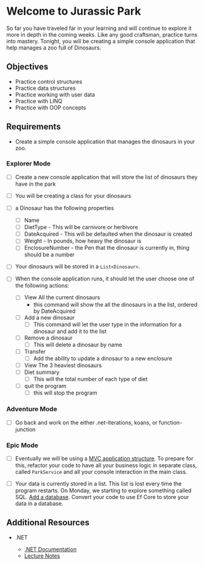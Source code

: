 # Welcome to Jurassic Park

So far you have traveled far in your learning and will continue to explore it more in depth in the coming weeks. Like any good craftsman, practice turns into mastery. Tonight, you will be creating a simple console application that help manages a zoo full of Dinosaurs.

## Objectives

- Practice control structures
- Practice data structures
- Practice working with user data
- Practice with LINQ
- Practice with OOP concepts

## Requirements

- Create a simple console application that manages the dinosaurs in your zoo.

### Explorer Mode

- [ ] Create a new console application that will store the list of dinosaurs they have in the park
- [ ] You will be creating a class for your dinosaurs
- [ ] a Dinosaur has the following properties

  - [ ] Name
  - [ ] DietType - This will be carnivore or herbivore
  - [ ] DateAcquired - This will be defaulted when the dinosaur is created
  - [ ] Weight - In pounds, how heavy the dinosaur is
  - [ ] EnclosureNumber - the Pen that the dinosaur is currently in, thing should be a number

- [ ] Your dinosaurs will be stored in a `List<Dinosaur>`.
- [ ] When the console application runs, it should let the user choose one of the following actions:
  - [ ] View All the current dinosaurs
    - this command will show the all the dinosaurs in a the list, ordered by DateAcquired
  - [ ] Add a new dinosaur
    - [ ] This command will let the user type in the information for a dinosaur and add it to the list
  - [ ] Remove a dinosaur
    - [ ] This will delete a dinosaur by name
  - [ ] Transfer
    - [ ] Add the ability to update a dinosaur to a new enclosure
  - [ ] View The 3 heaviest dinosaurs
  - [ ] Diet summary
    - [ ] This will the total number of each type of diet
  - [ ] quit the program
    - [ ] this will stop the program

### Adventure Mode

- [ ] Go back and work on the either .net-iterations, koans, or function-junction

### Epic Mode

- [ ] Eventually we will be using a [MVC application structure](https://dotnet.microsoft.com/apps/aspnet/mvc). To prepare for this, refactor your code to have all your business logic in separate class, called `ParkService` and all your console interaction in the main class.

- [ ] Your data is currently stored in a list. This list is lost every time the program restarts. On Monday, we starting to explore something called SQL. [Add a database](https://suncoast.io/handbook/curriculum/back-end/full-stack-i/lecture/dotnet/04-entity-framework/). Convert your code to use Ef Core to store your data in a database.

## Additional Resources

- .NET

  - [.NET Documentation](https://docs.microsoft.com/en-us/dotnet/)
  - [Lecture Notes](https://suncoast.io/handbook/curriculum/back-end/full-stack-i/lecture/dotnet)
